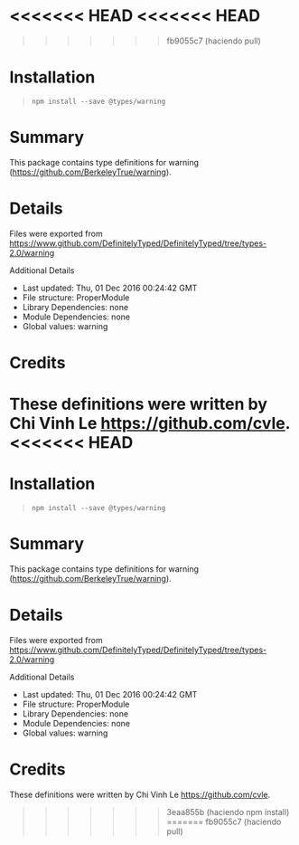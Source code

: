 <<<<<<< HEAD
<<<<<<< HEAD
=======
>>>>>>> fb9055c7 (haciendo pull)
# Installation
> `npm install --save @types/warning`

# Summary
This package contains type definitions for warning (https://github.com/BerkeleyTrue/warning).

# Details
Files were exported from https://www.github.com/DefinitelyTyped/DefinitelyTyped/tree/types-2.0/warning

Additional Details
 * Last updated: Thu, 01 Dec 2016 00:24:42 GMT
 * File structure: ProperModule
 * Library Dependencies: none
 * Module Dependencies: none
 * Global values: warning

# Credits
These definitions were written by Chi Vinh Le <https://github.com/cvle>.
<<<<<<< HEAD
=======
# Installation
> `npm install --save @types/warning`

# Summary
This package contains type definitions for warning (https://github.com/BerkeleyTrue/warning).

# Details
Files were exported from https://www.github.com/DefinitelyTyped/DefinitelyTyped/tree/types-2.0/warning

Additional Details
 * Last updated: Thu, 01 Dec 2016 00:24:42 GMT
 * File structure: ProperModule
 * Library Dependencies: none
 * Module Dependencies: none
 * Global values: warning

# Credits
These definitions were written by Chi Vinh Le <https://github.com/cvle>.
>>>>>>> 3eaa855b (haciendo npm install)
=======
>>>>>>> fb9055c7 (haciendo pull)
